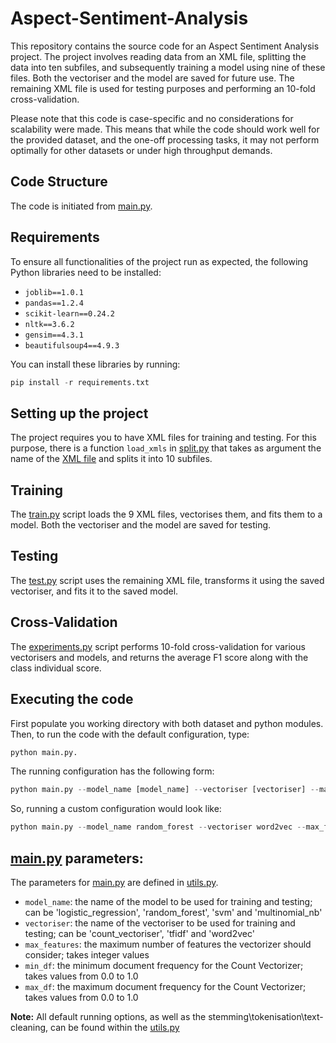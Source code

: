 # Aspect-Sentiment-Analysis

This repository contains the source code for an Aspect Sentiment Analysis project. The project involves reading data from an XML file, splitting the data into ten subfiles, and subsequently training a model using nine of these files. Both the vectoriser and the model are saved for future use. The remaining XML file is used for testing purposes and performing an 10-fold cross-validation.

Please note that this code is case-specific and no considerations for scalability were made. This means that while the code should work well for the provided dataset, and the one-off processing tasks, it may not perform optimally for other datasets or under high throughput demands.

## Code Structure

The code is initiated from [main.py](src/main.py).

## Requirements

To ensure all functionalities of the project run as expected, the following Python libraries need to be installed:

- `joblib==1.0.1`
- `pandas==1.2.4`
- `scikit-learn==0.24.2`
- `nltk==3.6.2`
- `gensim==4.3.1`
- `beautifulsoup4==4.9.3`

You can install these libraries by running:

```python
pip install -r requirements.txt
```

## Setting up the project
The project requires you to have XML files for training and testing. For this purpose, there is a function `load_xmls` in [split.py](split.py) that takes as argument the name of the [XML file](dataset/ABSA16_Restaurants_Train_SB1_v2) and splits it into 10 subfiles. 

## Training
The [train.py](src/train.py) script loads the 9 XML files, vectorises them, and fits them to a model. Both the vectoriser and the model are saved for testing.

## Testing
The [test.py](src/test.py) script uses the remaining XML file, transforms it using the saved vectoriser, and fits it to the saved model.

## Cross-Validation
The [experiments.py](src/experiments.py) script performs 10-fold cross-validation for various vectorisers and models, and returns the average F1 score along with the class individual score.

## Executing the code
First populate you working directory with both dataset and python modules. Then, to run the code with the default configuration, type:

```bash
python main.py.
```

The running configuration has the following form:

```python
python main.py --model_name [model_name] --vectoriser [vectoriser] --max_features [max_features] --min_df [min_df] --max_df [max_df]
```

So, running a custom configuration would look like:

```python
python main.py --model_name random_forest --vectoriser word2vec --max_features 2000 --min_df 1 --max_df 0.5
```

## [main.py](src/main.py) parameters:
The parameters for [main.py](src/main.py) are defined in [utils.py](src/utils.py).
- `model_name`: the name of the model to be used for training and testing; can be 'logistic_regression', 'random_forest', 'svm' and 'multinomial_nb'
- `vectoriser`: the name of the vectoriser to be used for training and testing; can be 'count_vectoriser', 'tfidf' and 'word2vec'
- `max_features`: the maximum number of features the vectorizer should consider; takes integer values
- `min_df`: the minimum document frequency for the Count Vectorizer; takes values from 0.0 to 1.0
- `max_df`: the maximum document frequency for the Count Vectorizer; takes values from 0.0 to 1.0

**Note:** All default running options, as well as the stemming\tokenisation\text-cleaning, can be found within the [utils.py](src/utils.py)
